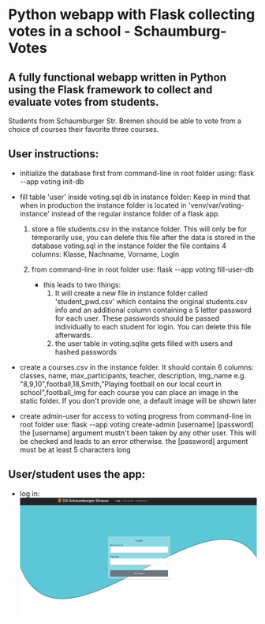 # Python webapp with Flask collecting votes in a school - Schaumburg-Votes

## A fully functional webapp written in Python using the Flask framework to collect and evaluate votes from students.

Students from Schaumburger Str. Bremen should be able to vote from a choice of courses their favorite three courses.

## User instructions:

- initialize the database first from command-line in root folder using:
  flask --app voting init-db

- fill table 'user' inside voting.sql db in instance folder:
  Keep in mind that when in production the instance folder is located in 'venv/var/voting-instance' instead of the regular instance folder of a flask app.

  1. store a file students.csv in the instance folder.
     This will only be for temporarily use, you can delete this file after the data is stored in the database voting.sql in the instance folder
     the file contains 4 columns:
     Klasse, Nachname, Vorname, LogIn
  2. from command-line in root folder use:
     flask --app voting fill-user-db

     - this leads to two things:
       1. It will create a new file in instance folder called 'student_pwd.csv' which contains the original students.csv info and an additional column containing a 5 letter password for each user.
          These passwords should be passed individually to each student for login.
          You can delete this file afterwards.
       2. the user table in voting.sqlite gets filled with users and hashed passwords

- create a courses.csv in the instance folder.
  It should contain 6 columns:
  classes, name, max_participants, teacher, description, img_name
  e.g. "8,9,10",football,18,Smith,"Playing football on our local court in school",football_img
  for each course you can place an image in the static folder.
  If you don't provide one, a default image will be shown later

- create admin-user for access to voting progress
  from command-line in root folder use:
  flask --app voting create-admin [username] [password]
  the [username] argument mustn't been taken by any other user. This will be checked and leads to an error otherwise.
  the [password] argument must be at least 5 characters long

## User/student uses the app:

- log in:
  ![alt text](https://github.com/Zwennsch/schaumburg-votes/blob/main/pics/login.png)
